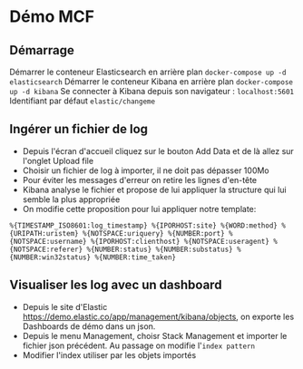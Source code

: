 # Démo MCF

## Démarrage
Démarrer le conteneur Elasticsearch en arrière plan ```docker-compose up -d elasticsearch```
Démarrer le conteneur Kibana en arrière plan ```docker-compose up -d kibana```
Se connecter à Kibana depuis son navigateur : ```localhost:5601``` Identifiant par défaut ```elastic/changeme```

## Ingérer un fichier de log

* Depuis l'écran d'accueil cliquez sur le bouton Add Data et de là allez sur l'onglet Upload file
* Choisir un fichier de log à importer, il ne doit pas dépasser 100Mo
* Pour éviter les messages d'erreur on retire les lignes d'en-tête
* Kibana analyse le fichier et propose de lui appliquer la structure qui lui semble la plus appropriée
* On modifie cette proposition pour lui appliquer notre template:

```
%{TIMESTAMP_ISO8601:log_timestamp} %{IPORHOST:site} %{WORD:method} %{URIPATH:uristem} %{NOTSPACE:uriquery} %{NUMBER:port} %{NOTSPACE:username} %{IPORHOST:clienthost} %{NOTSPACE:useragent} %{NOTSPACE:referer} %{NUMBER:status} %{NUMBER:substatus} %{NUMBER:win32status} %{NUMBER:time_taken}
```

## Visualiser les log avec un dashboard

* Depuis le site d'Elastic https://demo.elastic.co/app/management/kibana/objects, on exporte les Dashboards de démo dans un json.
* Depuis le menu Management, choisr Stack Management et importer le fichier json précédent. Au passage on modifie l'```index pattern```
* Modifier l'index utiliser par les objets importés
